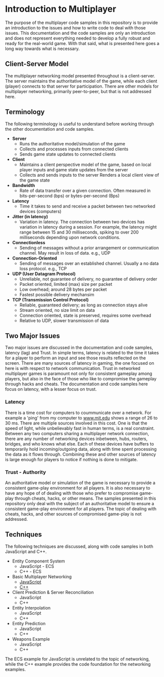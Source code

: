 # Introduction to Multiplayer

The purpose of the multiplayer code samples in this repository is to provide an introduction to the issues and how to write code to deal with those issues.  This documentation and the code samples are only an introduction and does not represent everything needed to develop a fully robust and ready for the real-world game.  With that said, what is presented here goes a long way towards what is necessary.

## Client-Server Model

The multiplayer networking model presented throughout is a client-server.  The server maintains the authoritative model of the game, while each client (player) connects to that server for participation.  There are other models for multiplayer networking, primarily peer-to-peer, but that is not addressed here.

## Terminology

The following terminology is useful to understand before working through the other documentation and code samples.

* **Server**
  * Runs the authoritative model/simulation of the game
  * Collects and processes inputs from connected clients
  * Sends game state updates to connected clients
* **Client**
  * Maintains a client perspective model of the game, based on local player inputs and game state updates from the server
  * Collects and sends inputs to the server
  Renders a local client view of the game state
* **Bandwidth**
  * Rate of data transfer over a given connection.  Often measured in bits-per-second (bps) or bytes-per-second (Bps)
* **Latency**
  * Time it takes to send and receive a packet between two networked devices (computers)
* **Jitter (in latency)**
  * Variation in latency.  The connection between two devices has variation in latency during a session.  For example, the latency might range between 15 and 30 milliseconds, spiking to over 200 milliseconds depending upon network conditions.
* **Connectionless**
  * Sending of messages without a prior arrangement or communication channel.  May result in loss of data.  e.g., UDP
* **Connection-Oriented**
  * Sending of messages over an established channel.  Usually a no data loss protocol.  e.g., TCP
* **UDP (User Datagram Protocol)**
  * Unreliable, not guarantee of delivery, no guarantee of delivery order
  * Packet oriented, limited (max) size per packet
  * Low overhead; around 28 bytes per packet
  * Fastest possible delivery mechansim
* **TCP (Transmission Control Protocol)**
  * Reliable, guaranteed delivery; as long as connection stays alive
  * Stream oriented, no size limit on data
  * Connection oriented, state is preserved, requires some overhead
  * Relative to UDP, slower transmission of data

## Two Major Issues

Two major issues are discussed in the documentation and code samples, latency (lag) and Trust.  In simple terms, latency is related to the time it takes for a player to perform an input and see those results reflected on the screen.  There are many sources of latency in gaming, the one focused on here is with respect to network communication.  Trust in networked multiplayer games is paramount not only for consistent gameplay among players, but also in the face of those who like to compromise the gameplay through hacks and cheats.  The documentation and code samples here focus on latency, with a lesser focus on trust.

### Latency

There is a time cost for computers to coummunicate over a network.  For example a 'ping' from my computer to www.mit.edu shows a range of 26 to 30 ms.  There are multiple sources involved in this cost.  One is that the speed of light, while unbelievably fast in human terms, is a real constraint.  Between any two computers sharing a multiplayer network connection, there are any number of networking devices inbetween, hubs, routers, bridges, and who knows what else.  Each of these devices have buffers to temporarily hold incoming/outgoing data, along with time spent processing the data as it flows through.  Combining these and other sources of latency is large enough for players to notice if nothing is done to mitigate.

### Trust - Authority

An authoritative model or simulation of the game is necessary to provide a consistent game-play environment for all players.  It is also necessary to have any hope of of dealing with those who prefer to compromise game-play through cheats, hacks, or other means.  The samples presented in this repository only deal with the subject of an authoritative model to ensure a consistent game-play environment for all players.  The topic of dealing with cheats, hacks, and other sources of compromised game-play is not addressed.

## Techniques

The following techniques are discussed, along with code samples in both JavaScript and C++.

* Entity Component System
  * JavaScript - ECS
  * C++ - ECS
* Basic Multiplayer Networking
  * [JavaScript](https://github.com/ProfPorkins/GameTech/tree/master/JavaScript/MultiPlayer/Step%201%20-%20Basic/)
  * [C++](https://github.com/ProfPorkins/GameTech/tree/master/C++/MultiPlayer/Step%201%20-%20Basic/)
* Client Prediction & Server Reconciliation
  * JavaScript
  * C++
* Entity Interpolation
  * JavaScript
  * C++
* Entity Prediction
  * JavaScript
  * C++
* Weapons Example
  * JavaScript
  * C++

The ECS example for JavaScript is unrelated to the topic of networking, while the C++ example provides the code foundation for the networking examples.